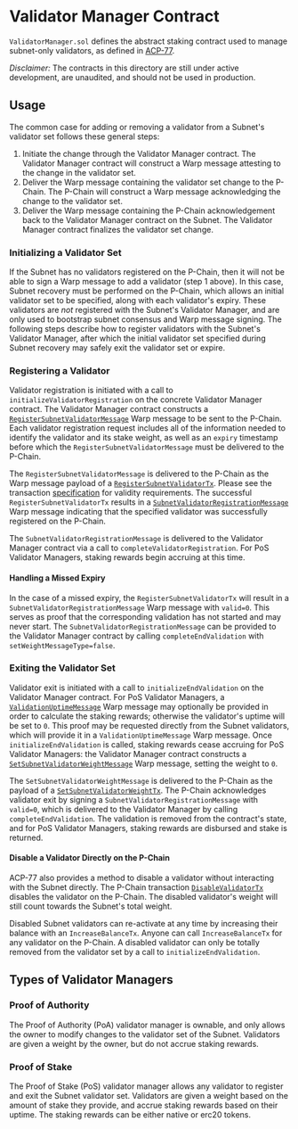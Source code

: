# Validator Manager Contract

`ValidatorManager.sol` defines the abstract staking contract used to manage subnet-only validators, as defined in [ACP-77](https://github.com/avalanche-foundation/ACPs/tree/main/ACPs/77-reinventing-subnets).

_Disclaimer:_ The contracts in this directory are still under active development, are unaudited, and should not be used in production.

## Usage

The common case for adding or removing a validator from a Subnet's validator set follows these general steps:

1. Initiate the change through the Validator Manager contract. The Validator Manager contract will construct a Warp message attesting to the change in the validator set.
2. Deliver the Warp message containing the validator set change to the P-Chain. The P-Chain will construct a Warp message acknowledging the change to the validator set.
3. Deliver the Warp message containing the P-Chain acknowledgement back to the Validator Manager contract on the Subnet. The Validator Manager contract finalizes the validator set change.

### Initializing a Validator Set

If the Subnet has no validators registered on the P-Chain, then it will not be able to sign a Warp message to add a validator (step 1 above). In this case, Subnet recovery must be performed on the P-Chain, which allows an initial validator set to be specified, along with each validator's expiry. These validators are *not* registered with the Subnet's Validator Manager, and are only used to bootstrap subnet consensus and Warp message signing. The following steps describe how to register validators with the Subnet's Validator Manager, after which the initial validator set specified during Subnet recovery may safely exit the validator set or expire.

### Registering a Validator

Validator registration is initiated with a call to `initializeValidatorRegistration` on the concrete Validator Manager contract. The Validator Manager contract constructs a [`RegisterSubnetValidatorMessage`](#registersubnetvalidatormessage) Warp message to be sent to the P-Chain. Each validator registration request includes all of the information needed to identify the validator and its stake weight, as well as an `expiry` timestamp before which the `RegisterSubnetValidatorMessage` must be delivered to the P-Chain.

The `RegisterSubnetValidatorMessage` is delivered to the P-Chain as the Warp message payload of a [`RegisterSubnetValidatorTx`](https://github.com/avalanche-foundation/ACPs/tree/main/ACPs/77-reinventing-subnets#registersubnetvalidatortx). Please see the transaction [specification](https://github.com/avalanche-foundation/ACPs/tree/main/ACPs/77-reinventing-subnets#step-2-issue-a-registersubnetvalidatortx-on-the-p-chain) for validity requirements. The successful `RegisterSubnetValidatorTx` results in a [`SubnetValidatorRegistrationMessage`](#subnetvalidatorregistrationmessage) Warp message indicating that the specified validator was successfully registered on the P-Chain.

The `SubnetValidatorRegistrationMessage` is delivered to the Validator Manager contract via a call to `completeValidatorRegistration`. For PoS Validator Managers, staking rewards begin accruing at this time.

#### Handling a Missed Expiry

In the case of a missed expiry, the `RegisterSubnetValidatorTx` will result in a `SubnetValidatorRegistrationMessage` Warp message with `valid=0`. This serves as proof that the corresponding validation has not started and may never start. The `SubnetValidatorRegistrationMessage` can be provided to the Validator Manager contract by calling `completeEndValidation` with `setWeightMessageType=false`.

### Exiting the Validator Set

Validator exit is initiated with a call to `initializeEndValidation` on the Validator Manager contract. For PoS Validator Managers, a [`ValidationUptimeMessage`](#validationuptimemessage) Warp message may optionally be provided in order to calculate the staking rewards; otherwise the validator's uptime will be set to `0`. This proof may be requested directly from the Subnet validators, which will provide it in a `ValidationUptimeMessage` Warp message. Once `initializeEndValidation` is called, staking rewards cease accruing for PoS Validator Managers: the Validator Manager contract constructs a [`SetSubnetValidatorWeightMessage`](#setsubnetvalidatorweightmessage) Warp message, setting the weight to `0`.

The `SetSubnetValidatorWeightMessage` is delivered to the P-Chain as the payload of a [`SetSubnetValidatorWeightTx`](https://github.com/avalanche-foundation/ACPs/tree/main/ACPs/77-reinventing-subnets#setsubnetvalidatorweighttx). The P-Chain acknowledges validator exit by signing a `SubnetValidatorRegistrationMessage` with `valid=0`, which is delivered to the Validator Manager by calling `completeEndValidation`. The validation is removed from the contract's state, and for PoS Validator Managers, staking rewards are disbursed and stake is returned.

#### Disable a Validator Directly on the P-Chain

ACP-77 also provides a method to disable a validator without interacting with the Subnet directly. The P-Chain transaction [`DisableValidatorTx`](https://github.com/avalanche-foundation/ACPs/tree/main/ACPs/77-reinventing-subnets#disablevalidatortx) disables the validator on the P-Chain. The disabled validator's weight will still count towards the Subnet's total weight. 

Disabled Subnet validators can re-activate at any time by increasing their balance with an `IncreaseBalanceTx`. Anyone can call `IncreaseBalanceTx` for any validator on the P-Chain. A disabled validator can only be totally removed from the validator set by a call to `initializeEndValidation`.

## Types of Validator Managers

### Proof of Authority

The Proof of Authority (PoA) validator manager is ownable, and only allows the owner to modify changes to the validator set of the Subnet. Validators are given a weight by the owner, but do not accrue staking rewards.

### Proof of Stake

The Proof of Stake (PoS) validator manager allows any validator to register and exit the Subnet validator set. Validators are given a weight based on the amount of stake they provide, and accrue staking rewards based on their uptime. The staking rewards can be either native or erc20 tokens.
